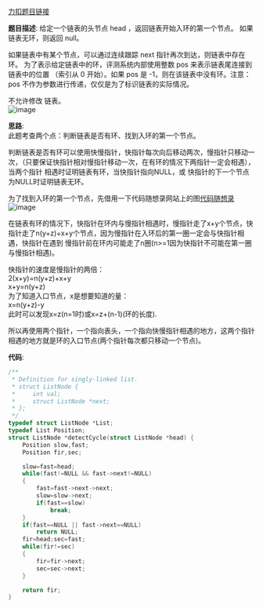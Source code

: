 [力扣题目链接](https://leetcode.cn/problems/linked-list-cycle-ii/)

__题目描述__:
给定一个链表的头节点  head ，返回链表开始入环的第一个节点。 如果链表无环，则返回 null。

如果链表中有某个节点，可以通过连续跟踪 next 指针再次到达，则链表中存在环。 为了表示给定链表中的环，评测系统内部使用整数 pos 来表示链表尾连接到链表中的位置
（索引从 0 开始）。如果 pos 是 -1，则在该链表中没有环。注意：pos 不作为参数进行传递，仅仅是为了标识链表的实际情况。

不允许修改 链表。\
![image](https://user-images.githubusercontent.com/84489567/200790980-ecab7858-e323-4dea-ab58-f9f4d3e7cedc.png)

__思路__:\
此题考查两个点：判断链表是否有环、找到入环的第一个节点。

判断链表是否有环可以使用快慢指针，快指针每次向后移动两次，慢指针只移动一次，（只要保证快指针相对慢指针移动一次，在有环的情况下两指针一定会相遇），当两个指针
相遇时证明链表有环，当快指针指向NULL，或 快指针的下一个节点为NULL时证明链表无环。

为了找到入环的第一个节点，先借用一下代码随想录网站上的图[代码随想录](https://www.programmercarl.com/)\
![image](https://user-images.githubusercontent.com/84489567/200795044-e0beb8f6-bb48-415a-9321-39aeb9769d3d.png)

在链表有环的情况下，快指针在环内与慢指针相遇时，慢指针走了x+y个节点，快指针走了n(y+z)+x+y个节点，因为慢指针在入环后的第一圈一定会与快指针相遇，快指针在遇到
慢指针前在环内可能走了n圈(n>=1因为快指针不可能在第一圈与慢指针相遇)。

快指针的速度是慢指针的两倍：\
2(x+y)=n(y+z)+x+y<br>
x+y=n(y+z)\
为了知道入口节点，x是想要知道的量：\
x=n(y+z)-y\
此时可以发现x=z(n=1时)或x=z+(n-1)(环的长度).

所以再使用两个指针，一个指向表头，一个指向快慢指针相遇的地方，这两个指针相遇的地方就是环的入口节点(两个指针每次都只移动一个节点)。

__代码__:
```C
/**
 * Definition for singly-linked list.
 * struct ListNode {
 *     int val;
 *     struct ListNode *next;
 * };
 */
typedef struct ListNode *List;
typedef List Position;
struct ListNode *detectCycle(struct ListNode *head) {
    Position slow,fast;
    Position fir,sec;

    slow=fast=head;
    while(fast!=NULL && fast->next!=NULL)
    {
        fast=fast->next->next;
        slow=slow->next;
        if(fast==slow)
            break;
    }
    if(fast==NULL || fast->next==NULL)
        return NULL;
    fir=head;sec=fast;
    while(fir!=sec)
    {
        fir=fir->next;
        sec=sec->next;
    }

    return fir;
}
```
